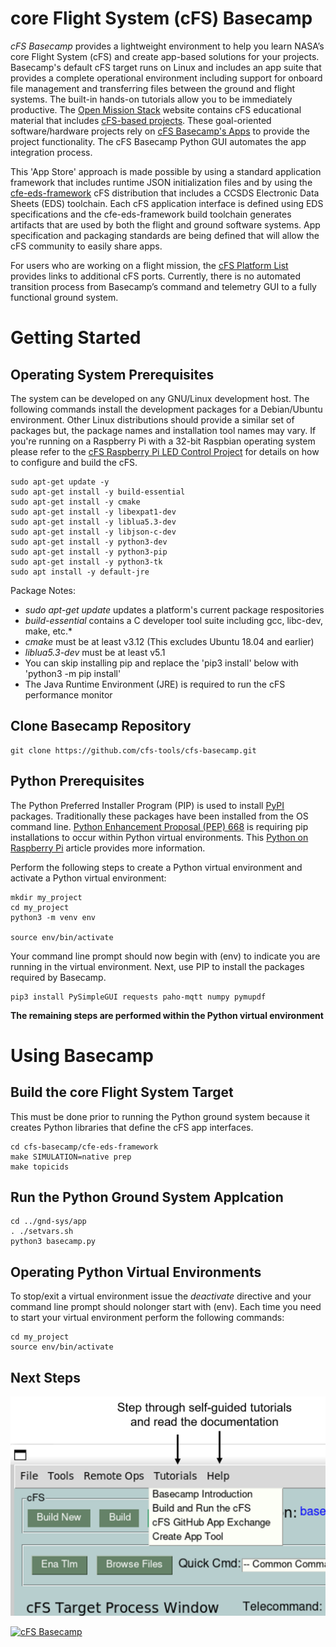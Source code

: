 # core Flight System (cFS) Basecamp
*cFS Basecamp* provides a lightweight environment to help you learn NASA’s core Flight System (cFS) and create app-based solutions for your projects. Basecamp's default cFS target runs on Linux and includes an app suite that provides a complete operational environment including support for onboard file management and transferring files between the ground and flight systems. The built-in hands-on tutorials allow you to be immediately productive. The [Open Mission Stack](https://openmissionstack.com/) website contains cFS educational material that includes [cFS-based projects](https://openmissionstack.com/projects). These goal-oriented software/hardware projects rely on [cFS Basecamp's Apps](https://github.com/orgs/cfs-apps/repositories) to provide the project functionality.  The cFS Basecamp Python GUI automates the app integration process.

This 'App Store' approach is made possible by using a standard application framework that includes runtime JSON initialization files and by using the [cfe-eds-framework](https://github.com/jphickey/cfe-eds-framework) cFS distribution that includes a CCSDS Electronic Data Sheets (EDS) toolchain. Each cFS application interface is defined using EDS specifications and the cfe-eds-framework build toolchain generates artifacts that are used by both the flight and ground software systems. App specification and packaging standards are being defined that will allow the cFS community to easily share apps. 

For users who are working on a flight mission, the [cFS Platform List](https://github.com/cfs-tools/cfs-platform-list) provides links to additional cFS ports. Currently, there is no automated transition process from Basecamp’s command and telemetry GUI to a fully functional ground system.

# Getting Started

## Operating System Prerequisites
The system can be developed on any GNU/Linux development host. The following commands install the development packages for
a Debian/Ubuntu environment. Other Linux distributions should provide a similar set of packages but, the package names and
installation tool names may vary. If you're running on a Raspberry Pi with a 32-bit Raspbian operating system please refer to
the [cFS Raspberry Pi LED Control Project](https://openmissionstack.com/projects_read/gpio_demo) for details on how to configure and build the cFS. 

    sudo apt-get update -y 
    sudo apt-get install -y build-essential
    sudo apt-get install -y cmake
    sudo apt-get install -y libexpat1-dev
    sudo apt-get install -y liblua5.3-dev
    sudo apt-get install -y libjson-c-dev
    sudo apt-get install -y python3-dev
    sudo apt-get install -y python3-pip
    sudo apt-get install -y python3-tk
    sudo apt install -y default-jre
   
Package Notes:
- *sudo apt-get update* updates a platform's current package respositories
- *build-essential* contains a C developer tool suite including gcc, libc-dev, make, etc.* 
- *cmake* must be at least v3.12 (This excludes Ubuntu 18.04 and earlier)
- *liblua5.3-dev* must be at least v5.1
- You can skip installing pip and replace the 'pip3 install' below with 'python3 -m pip install'
- The Java Runtime Environment (JRE) is required to run the cFS performance monitor

## Clone Basecamp Repository
    git clone https://github.com/cfs-tools/cfs-basecamp.git

## Python Prerequisites
The Python Preferred Installer Program (PIP) is used to install [PyPI](https://pypi.org/) packages. Traditionally these packages have been installed from the OS command line. [Python Enhancement Proposal (PEP) 668](https://peps.python.org/pep-0668/) is requiring pip installations to occur within Python virtual environments. This [Python on Raspberry Pi](https://www.raspberrypi.com/documentation/computers/os.html#python-on-raspberry-pi) article provides more information. 

Perform the following steps to create a Python virtual environment and activate a Python virtual environment:

    mkdir my_project
    cd my_project
    python3 -m venv env

    source env/bin/activate
    
Your command line prompt should now begin with (env) to indicate you are running in the virtual environment. Next, use PIP to install the packages required by Basecamp.

    pip3 install PySimpleGUI requests paho-mqtt numpy pymupdf
    
**The remaining steps are performed within the Python virtual environment**

# Using Basecamp

## Build the core Flight System Target
This must be done prior to running the Python ground system because it creates Python libraries that define the cFS app interfaces.

    cd cfs-basecamp/cfe-eds-framework
    make SIMULATION=native prep
    make topicids

## Run the Python Ground System Applcation 

    cd ../gnd-sys/app
    . ./setvars.sh
    python3 basecamp.py

## Operating Python Virtual Environments  
To stop/exit a virtual environment issue the *deactivate* directive and your command line prompt should nolonger start with (env). Each time you need to start your virtual environment perform the following commands:

    cd my_project
    source env/bin/activate

## Next Steps

![](https://github.com/cfs-tools/cfs-basecamp/blob/main/docs/images/next-steps.png)

[![cFS Basecamp](https://i.ytimg.com/vi/jwV3_9W8dcY/maxresdefault.jpg)](https://youtu.be/jwV3_9W8dcY)
